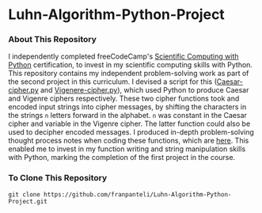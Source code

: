 # Luhn-Algorithm-Python-Project
### About This Repository
I independently completed freeCodeCamp's [Scientific Computing with Python](https://www.freecodecamp.org/learn/scientific-computing-with-python/) certification, to invest in my scientific computing skills with Python. This repository contains my independent problem-solving work as part of the second project in this curriculum. I devised a script for this ([Caesar-cipher.py](https://github.com/franpanteli/Caesar-Cipher-String-Manipulation-Python-Project/blob/main/Caesar-cipher.py) and [Vigenere-cipher.py](https://github.com/franpanteli/Caesar-Cipher-String-Manipulation-Python-Project/blob/main/Vigenere-cipher.py)), which used Python to produce Caesar and Vigenre ciphers respectively. These two cipher functions took and encoded input strings into cipher messages, by shifting the characters in the strings `n` letters forward in the alphabet. `n` was constant in the Caesar cipher and variable in the Vigenre cipher. The latter function could also be used to decipher encoded messages. I produced in-depth problem-solving thought process notes when coding these functions, which are [here](https://github.com/franpanteli/Luhn-Algorithm-Python-Project/blob/main/Luhn%20Algorithm%20Problem%20Solving%20Thought%20Process%20Notes.txt). This enabled me to invest in my function writing and string manipulation skills with Python, marking the completion of the first project in the course. 

### To Clone This Repository
```
git clone https://github.com/franpanteli/Luhn-Algorithm-Python-Project.git
```
